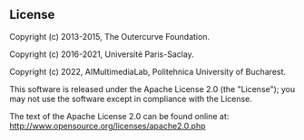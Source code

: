 ## License

Copyright (c) 2013-2015, The Outercurve Foundation.

Copyright (c) 2016-2021, Université Paris-Saclay.

Copyright (c) 2022, AIMultimediaLab, Politehnica University of Bucharest.

This software is released under the Apache License 2.0 (the "License"); you may not use the software except in compliance with the License.

The text of the Apache License 2.0 can be found online at:
http://www.opensource.org/licenses/apache2.0.php
